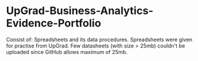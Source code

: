 # UpGrad-Business-Analytics-Evidence-Portfolio
Consist of: Spreadsheets and its data procedures.
Spreadsheets were given for practise from UpGrad. Few datasheets (with size > 25mb) couldn't be uploaded since GitHub allows maximum of 25mb.
